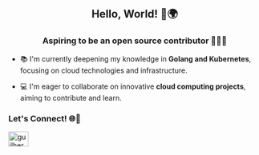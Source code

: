 <h2 align="center"> Hello, World! 👋🌍 </h2>

<h3 align="center"> Aspiring to be an open source contributor 🧑🏻‍💻 </h3>

- 📚 I'm currently deepening my knowledge in **Golang and Kubernetes**, focusing on cloud technologies and infrastructure. 

- 💻 I'm eager to collaborate on innovative **cloud computing projects**, aiming to contribute and learn. 

<h3 align="left">Let's Connect! 🌐🤝</h3>
<p align="left">
<a href="https://linkedin.com/in/guilherme--mafra/" target="blank"><img align="center" src="https://raw.githubusercontent.com/rahuldkjain/github-profile-readme-generator/master/src/images/icons/Social/linked-in-alt.svg" alt="guilherme--mafra" height="30" width="40" /></a>
</p>

